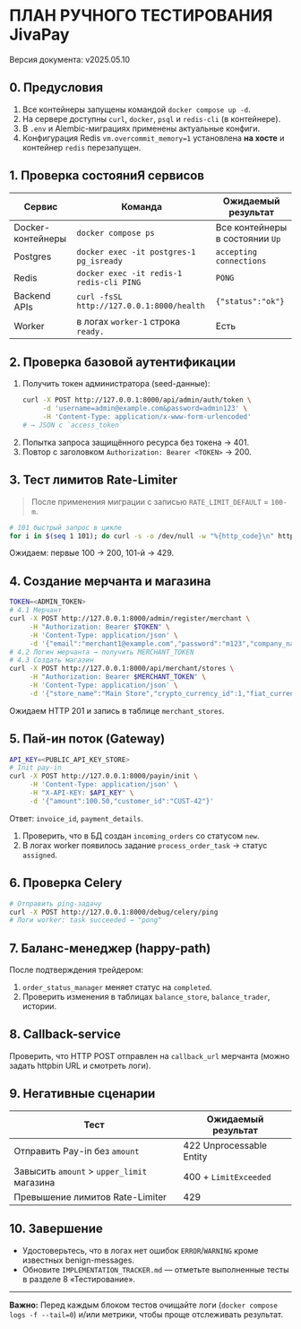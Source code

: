 # ПЛАН РУЧНОГО ТЕСТИРОВАНИЯ JivaPay

Версия документа: v2025.05.10

## 0. Предусловия
1. Все контейнеры запущены командой `docker compose up -d`.  
2. На сервере доступны `curl`, `docker`, `psql` и `redis-cli` (в контейнере).
3. В `.env` и Alembic-миграциях применены актуальные конфиги.
4. Конфигурация Redis `vm.overcommit_memory=1` установлена **на хосте** и контейнер `redis` перезапущен.

## 1. Проверка состояниЯ сервисов
| Сервис | Команда | Ожидаемый результат |
| ------ | ------- | ------------------- |
| Docker-контейнеры | `docker compose ps` | Все контейнеры в состоянии `Up` |
| Postgres | `docker exec -it postgres-1 pg_isready` | `accepting connections` |
| Redis | `docker exec -it redis-1 redis-cli PING` | `PONG` |
| Backend APIs | `curl -fsSL http://127.0.0.1:8000/health` | `{"status":"ok"}` |
| Worker | в логах `worker-1` строка `ready.` | Есть |

## 2. Проверка базовой аутентификации
1. Получить токен администратора (seed-данные):
   ```bash
   curl -X POST http://127.0.0.1:8000/api/admin/auth/token \
        -d 'username=admin@example.com&password=admin123' \
        -H 'Content-Type: application/x-www-form-urlencoded'
   # → JSON с `access_token`
   ```
2. Попытка запроса защищённого ресурса без токена → 401.
3. Повтор с заголовком `Authorization: Bearer <TOKEN>` → 200.

## 3. Тест лимитов Rate-Limiter
> После применения миграции с записью `RATE_LIMIT_DEFAULT` = `100-m`.

```bash
# 101 быстрый запрос в цикле
for i in $(seq 1 101); do curl -s -o /dev/null -w "%{http_code}\n" http://127.0.0.1:8000/health; done
```
Ожидаем: первые 100 → 200, 101-й → 429.

## 4. Создание мерчанта и магазина
```bash
TOKEN=<ADMIN_TOKEN>
# 4.1 Мерчант
curl -X POST http://127.0.0.1:8000/admin/register/merchant \
     -H "Authorization: Bearer $TOKEN" \
     -H 'Content-Type: application/json' \
     -d '{"email":"merchant1@example.com","password":"m123","company_name":"Shop Ltd"}'
# 4.2 Логин мерчанта → получить MERCHANT_TOKEN
# 4.3 Создать магазин
curl -X POST http://127.0.0.1:8000/api/merchant/stores \
     -H "Authorization: Bearer $MERCHANT_TOKEN" \
     -H 'Content-Type: application/json' \
     -d '{"store_name":"Main Store","crypto_currency_id":1,"fiat_currency_id":1}'
```
Ожидаем HTTP 201 и запись в таблице `merchant_stores`.

## 5. Пай-ин поток (Gateway)
```bash
API_KEY=<PUBLIC_API_KEY_STORE>
# Init pay-in
curl -X POST http://127.0.0.1:8000/payin/init \
     -H 'Content-Type: application/json' \
     -H "X-API-KEY: $API_KEY" \
     -d '{"amount":100.50,"customer_id":"CUST-42"}'
```
Ответ: `invoice_id`, `payment_details`.

1. Проверить, что в БД создан `incoming_orders` со статусом `new`.
2. В логах worker появилось задание `process_order_task` → статус `assigned`.

## 6. Проверка Celery
```bash
# Отправить ping-задачу
curl -X POST http://127.0.0.1:8000/debug/celery/ping
# Логи worker: task succeeded → "pong"
```

## 7. Баланс-менеджер (happy-path)
После подтверждения трейдером:
1. `order_status_manager` меняет статус на `completed`.
2. Проверить изменения в таблицах `balance_store`, `balance_trader`, истории.

## 8. Callback-service
Проверить, что HTTP POST отправлен на `callback_url` мерчанта (можно задать httpbin URL и смотреть логи).

## 9. Негативные сценарии
| Тест | Ожидаемый результат |
| ---- | ------------------- |
| Отправить Pay-in без `amount` | 422 Unprocessable Entity |
| Завысить `amount` > `upper_limit` магазина | 400 + `LimitExceeded` |
| Превышение лимитов Rate-Limiter | 429 |

## 10. Завершение
* Удостоверьтесь, что в логах нет ошибок `ERROR`/`WARNING` кроме известных benign-messages.
* Обновите `IMPLEMENTATION_TRACKER.md` — отметьте выполненные тесты в разделе 8 «Тестирование».  

---
**Важно:** Перед каждым блоком тестов очищайте логи (`docker compose logs -f --tail=0`) и/или метрики, чтобы проще отслеживать результат. 